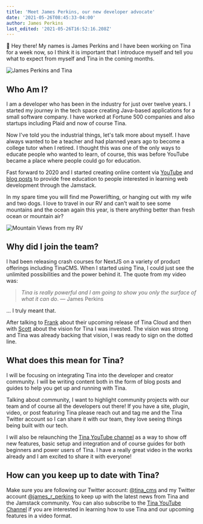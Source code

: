 ```yaml
---
title: 'Meet James Perkins, our new developer advocate'
date: '2021-05-26T08:45:33-04:00'
author: James Perkins
last_edited: '2021-05-26T16:52:16.208Z'
---
```

👋 Hey there! My names is James Perkins and I have been working on Tina for a week now, so I think it is important that I introduce myself and tell you what to expect from myself and Tina in the coming months.

![James Perkins and Tina](/img/blog/me-and-tina.jpg "Tina and I")

## Who Am I?

I am a developer who has been in the industry for just over twelve years. I started my journey in the tech space creating Java-based applications for a small software company. I have worked at Fortune 500 companies and also startups including Plaid and now of course Tina.

Now I've told you the industrial things, let's talk more about myself. I have always wanted to be a teacher and had planned years ago to become a college tutor when I retired. I thought this was one of the only ways to educate people who wanted to learn, of course, this was before YouTube became a place where people could go for education.

Fast forward to 2020 and I started creating online content via [YouTube](https://youtube.com/c/learntocodewithjames) and [blog posts](https://jamesperkins.dev/blog) to provide free education to people interested in learning web development through the Jamstack.

In my spare time you will find me Powerlifting, or hanging out with my wife and two dogs. I love to travel in our RV and can't wait to see some mountains and the ocean again this year, is there anything better than fresh ocean or mountain air?

![Mountain Views from my RV](/img/blog/Mountain.jpeg "Mountain Views from my RV")

## Why did I join the team?

I had been releasing crash courses for NextJS on a variety of product offerings including TinaCMS. When I started using Tina, I could just see the unlimited possibilities and the power behind it. The quote from my video was:

> _Tina is really powerful and I am going to show you only the surface of what it can do_. — James Perkins

... I truly meant that.

After talking to [Frank](https://twitter.com/FrankTldr/) about their upcoming release of Tina Cloud and then with [Scott](https://twitter.com/scottgallant) about the vision for Tina I was invested. The vision was strong and Tina was already backing that vision, I was ready to sign on the dotted line.

## What does this mean for Tina?

I will be focusing on integrating Tina into the developer and creator community. I will be writing content both in the form of blog posts and guides to help you get up and running with Tina.

Talking about community, I want to highlight community projects with our team and of course all the developers out there! If you have a site, plugin, video, or post featuring Tina please reach out and tag me and the Tina Twitter account so I can share it with our team, they love seeing things being built with our tech.

I will also be relaunching the [Tina YouTube channel](https://www.youtube.com/c/TinaCMS) as a way to show off new features, basic setup and integration and of course guides for both beginners and power users of Tina. I have a really great video in the works already and I am excited to share it with everyone!

## How can you keep up to date with Tina?

Make sure you are following our Twitter account: [@tina_cms](https://twitter.com/tina_cms) and my Twitter account [@james_r_perkins](https://twitter.com/james_r_perkins) to keep up with the latest news from Tina and the Jamstack community. You can also subscribe to the [Tina YouTube Channel](https://www.youtube.com/c/TinaCMS) if you are interested in learning how to use Tina and our upcoming features in a video format.
